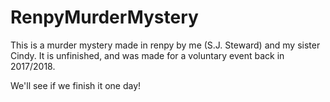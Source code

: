 # RenpyMurderMystery

This is a murder mystery made in renpy by me (S.J. Steward) and my sister Cindy. It is unfinished, and was made for a voluntary event back in 2017/2018.

We'll see if we finish it one day!
